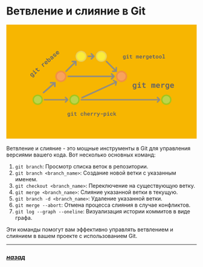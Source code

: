 # Ветвление и слияние в Git

![git-logo](./Smartiqa_Git_cover_3.png)

Ветвление и слияние - это мощные инструменты в Git для управления версиями вашего кода. Вот несколько основных команд:

1. `git branch`: Просмотр списка веток в репозитории.
2. `git branch <branch_name>`: Создание новой ветки с указанным именем.
3. `git checkout <branch_name>`: Переключение на существующую ветку.
4. `git merge <branch_name>`: Слияние указанной ветки в текущую.
5. `git branch -d <branch_name>`: Удаление указанной ветки.
6. `git merge --abort`: Отмена процесса слияния в случае конфликтов.
7. `git log --graph --oneline`: Визуализация истории коммитов в виде графа.

Эти команды помогут вам эффективно управлять ветвлением и слиянием в вашем проекте с использованием Git.

---

### [***назад***](./readme.md)
